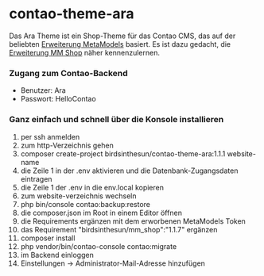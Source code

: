 # contao-theme-ara

Das Ara Theme ist ein Shop-Theme für das Contao CMS, das auf der beliebten [Erweiterung MetaModels](https://now.metamodel.me) basiert. Es ist dazu gedacht, die [Erweiterung MM Shop](https://github.com/birdsinthesun/mm_shop) näher kennenzulernen.

### Zugang zum Contao-Backend

* Benutzer: Ara
* Passwort: HelloContao

### Ganz einfach und schnell über die Konsole installieren

1. per ssh anmelden
2. zum http-Verzeichnis gehen
3. composer create-project birdsinthesun/contao-theme-ara:1.1.1 website-name
4. die Zeile 1 in der .env aktivieren und die Datenbank-Zugangsdaten eintragen
5. die Zeile 1 der .env in die env.local kopieren
6. zum website-verzeichnis wechseln
7. php bin/console contao:backup:restore
8. die composer.json im Root in einem Editor öffnen
9. die Requirements ergänzen mit dem erworbenen MetaModels Token
10. das Requirement "birdsinthesun/mm_shop":"1.1.7" ergänzen
11. composer install 
12. php vendor/bin/contao-console contao:migrate
13. im Backend einloggen
14. Einstellungen -> Administrator-Mail-Adresse hinzufügen
